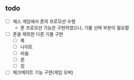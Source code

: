 ## todo

- [ ] 체스 게임에서 폰의 프로모션 수행
    - 폰 프로모션 기능은 구현하였으나, 기물 선택 부분이 필요함
- [ ] 폰을 제외한 다른 기물 구현
    - [ ] 룩
    - [ ] 나이트
    - [ ] 비숍
    - [ ] 퀸
    - [ ] 킹
- [ ] 체크메이트 기능 구현(게임 오버)
